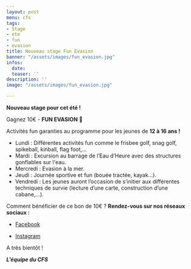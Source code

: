 ```yaml
---
layout: post
menu: cfs
tags:
- Stage
- ete
- fun
- evasion
title: Nouveau stage Fun Evasion
banner: "/assets/images/fun_evasion.jpg"
infos:
  date: 
  teaser: ''
description: ''
image: "/assets/images/fun_evasion.jpg"

---
```

**Nouveau stage pour cet été !**

Gagnez 10€ - **FUN EVASION** 🤩

Activités fun garanties au programme pour les jeunes de **12 à 16 ans !**

* Lundi : Différentes activités fun comme le frisbee golf, snag golf, spikeball, kinball, flag foot,…
* Mardi : Excursion au barrage de l’Eau d’Heure avec des structures gonflables sur l'eau.
* Mercredi : Evasion à la mer.
* Jeudi : Journée sportive et fun (bouée tractée, kayak...).
* Vendredi : Les jeunes auront l’occasion de s’initier aux différentes techniques de survie (lecture d’une carte, construction d’une cabane,…).

Comment bénéficier de ce bon de 10€ ? **Rendez-vous sur nos réseaux sociaux :**

* [Facebook](https://www.facebook.com/CFSasbl/?ref=pages_you_manage "CFS Facebook")


* [Instagram](https://www.instagram.com/cfs_asbl/?hl=fr "CFS Instagram")

A très bientôt !

**_L'équipe du CFS_**